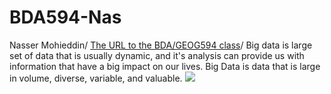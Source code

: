 # BDA594-Nas
Nasser Mohieddin/
[The URL to the BDA/GEOG594 class](https://sdsu.instructure.com/courses/79732)/
Big data is large set of data that is usually dynamic, and it's analysis can provide us with information that have a big impact on our lives. Big Data is data that is large in volume, diverse, variable, and valuable. 
![](https://user-images.githubusercontent.com/89881630/131715334-043637b1-088e-4710-bc47-60e67a32f4e4.JPG)
